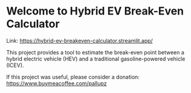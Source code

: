 # Welcome to Hybrid EV Break-Even Calculator

Link: https://hybrid-ev-breakeven-calculator.streamlit.app/

This project provides a tool to estimate the break-even point between a hybrid electric vehicle (HEV) and a traditional gasoline-powered vehicle (ICEV).

If this project was useful, please consider a donation: https://www.buymeacoffee.com/pallupz